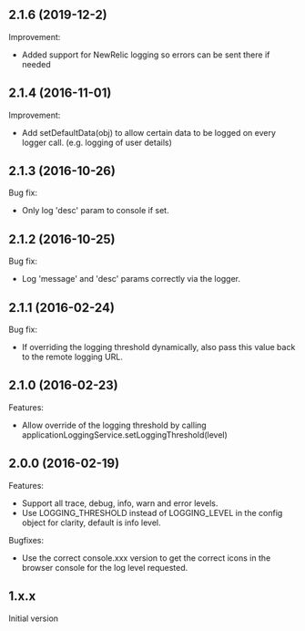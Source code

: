 ## 2.1.6 (2019-12-2)

Improvement:

 - Added support for NewRelic logging so errors can be sent there if needed

## 2.1.4 (2016-11-01)

Improvement:

  - Add setDefaultData(obj) to allow certain data to be logged on every logger call. (e.g. logging of user details)

## 2.1.3 (2016-10-26)

Bug fix:

  - Only log 'desc' param to console if set.

## 2.1.2 (2016-10-25)

Bug fix:

  - Log 'message' and 'desc' params correctly via the logger.

## 2.1.1 (2016-02-24)

Bug fix:

  - If overriding the logging threshold dynamically, also pass this value back to the remote logging URL.

## 2.1.0 (2016-02-23)

Features:

  - Allow override of the logging threshold by calling applicationLoggingService.setLoggingThreshold(level)

## 2.0.0 (2016-02-19)

Features:

  - Support all trace, debug, info, warn and error levels.
  - Use LOGGING_THRESHOLD instead of LOGGING_LEVEL in the config object for clarity, default is info level.

Bugfixes:

  - Use the correct console.xxx version to get the correct icons in the browser console for the log level requested.

## 1.x.x

Initial version
